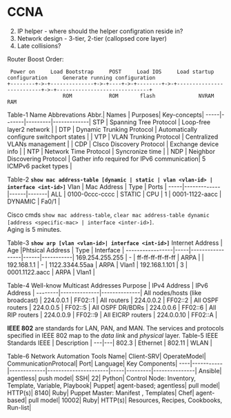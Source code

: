 # CCNA
2. IP helper - where should the helper configration reside in?
12. Network design - 3-tier, 2-tier (callopsed core layer)
15. Late collisions?

Router Boost Order:
```
 Power on     Load Bootstrap     POST     Load IOS     Load startup configuration     Generate running configuration
+--------+->-+--------------+->-+----+->-+--------+->-+--------------------------+->-+------------------------------+
                  ROM            ROM       flash              NVRAM                              RAM
```

Table-1 Name Abbrevations
Abbr.| Names | Purposes| Key-concepts|
-----|-------|---------|-------------|
STP  | Spanning Tree Protocol | Loop-free layer2 network | |
DTP  | Dynamic Trunking Protocol | Automatically configure switchport states | |
VTP  | VLAN Trunking Protocol | Centralized VLANs management | |
CDP  | CIsco Discovery Protocol | Exchange device info | |
NTP  | Network Time Protocol | Syncronize time | |
NDP  | Neighbor Discovering Protocol | Gather info required for IPv6 communication| 5 ICMPv6 packet types |

Table-2 **`show mac address-table [dynamic | static | vlan <vlan-id> | interface <int-id>]`**
Vlan | Mac Address | Type | Ports |
-----|-------------|------|-------|
ALL | 0100-0ccc-cccc | STATIC | CPU |
1 | 0001-1122-aacc | DYNAMIC | Fa0/1 |

Cisco cmds `show mac address-table`, `clear mac address-table dynamic [address <specific-mac> | interface <inter-id>]`.  
Aging is 5 minutes.

Table-3 **`show arp [vlan <vlan-id>| interface <int-id>]`**
Internet Address | Age |Phtsical Address | Type | Interface |
-----------------|-----|-----------------|------|-----------|
169.254.255.255 | - | ff-ff-ff-ff-ff-ff | ARPA |  |
192.168.1.1 | - | 1122.3344.55aa | ARPA | Vlan1 |
192.168.1.101 | 3 | 0001.1122.aacc | ARPA | Vlan1 |

Table-4 Well-know Multicast Addresses
Purpose | IPv4 Address | IPv6 Address |
--------|--------------|--------------|
All nodes/hosts (like broadcast) | 224.0.0.1 | FF02::1 |
All routers | 224.0.0.2 | FF02::2 |
All OSPF routers | 224.0.0.5 | FF02::5 |
All OSPF DR/BDRs | 224.0.0.6 | FF02::6 |
All RIP routers | 224.0.0.9 | FF02::9 |
All EICRP routers | 224.0.0.10 | FF02::A |

**IEEE 802** are standards for LAN, PAN, and MAN. The services and protocols specified in IEEE 802 map to the _data link_ and _physical_ layer.
Table-5 IEEE Standards
IEEE | Description |
---|---|
802.3 | Ethernet |
802.11 | WLAN |

Table-6 Network Automation Tools
Name| Client-SRV| OperateModel| CommunicationProtocal| Port| Language| Key Components|
----|-----------|-------------|----------------------|-----|---------|---------------|
Ansible| agentless| push model| SSH| 22| Python| Control Node: Inventory, Template, Variable, Playbook|
Puppet| agent-based; agentless| pull model| HTTP(s)| 8140| Ruby| Puppet Master: Manifest , Templates|
Chef| agent-based| pull model| 10002| Ruby| HTTP(s)| Resources, Recipes, Cookbooks, Run-list|
